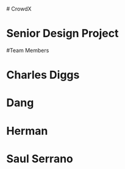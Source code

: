 #   C r o w d X 
# Senior Design Project 
#Team Members
# Charles Diggs
# Dang
# Herman
# Saul Serrano
 
 
